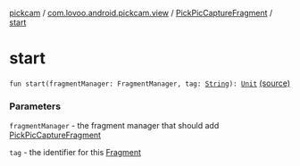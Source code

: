 [pickcam](../../index.md) / [com.lovoo.android.pickcam.view](../index.md) / [PickPicCaptureFragment](index.md) / [start](./start.md)

# start

`fun start(fragmentManager: FragmentManager, tag: `[`String`](https://kotlinlang.org/api/latest/jvm/stdlib/kotlin/-string/index.html)`): `[`Unit`](https://kotlinlang.org/api/latest/jvm/stdlib/kotlin/-unit/index.html) [(source)](https://github.com/lovoo/android-pickpic/blob/master/pickcam/src/main/kotlin/com/lovoo/android/pickcam/view/PickPicCaptureFragment.kt#L190)

### Parameters

`fragmentManager` - the fragment manager that should add [PickPicCaptureFragment](index.md)

`tag` - the identifier for this [Fragment](#)